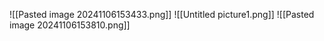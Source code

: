 ![[Pasted image 20241106153433.png]]
![[Untitled picture1.png]]
![[Pasted image 20241106153810.png]]
